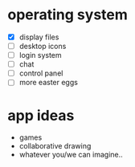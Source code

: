 # operating system

- [x] display files
- [ ] desktop icons
- [ ] login system
- [ ] chat
- [ ] control panel
- [ ] more easter eggs

# app ideas

- games
- collaborative drawing
- whatever you/we can imagine..

